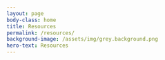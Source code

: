 ```yaml
---
layout: page
body-class: home
title: Resources
permalink: /resources/
background-image: /assets/img/grey.background.png
hero-text: Resources
---
```

